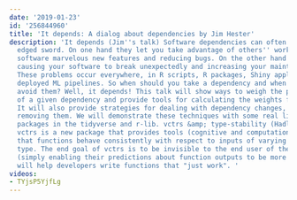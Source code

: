 ```yaml
---
date: '2019-01-23'
id: '256844960'
title: 'It depends: A dialog about dependencies by Jim Hester'
description: 'It depends (Jim''s talk) Software dependencies can often be a double
  edged sword. On one hand they let you take advantage of others'' work, giving your
  software marvelous new features and reducing bugs. On the other hand they can change,
  causing your software to break unexpectedly and increasing your maintenance burden.
  These problems occur everywhere, in R scripts, R packages, Shiny applications and
  deployed ML pipelines. So when should you take a dependency and when should you
  avoid them? Well, it depends! This talk will show ways to weigh the pros and cons
  of a given dependency and provide tools for calculating the weights for your project.
  It will also provide strategies for dealing with dependency changes, and if needed,
  removing them. We will demonstrate these techniques with some real life cases from
  packages in the tidyverse and r-lib. vctrs &amp; type-stability (Hadley''s talk)
  vctrs is a new package that provides tools (cognitive and computational) to ensure
  that functions behave consistently with respect to inputs of varying length and
  type. The end goal of vctrs is to be invisible to the end user of the tidyverse
  (simply enabling their predictions about function outputs to be more correct), but
  will help developers write functions that "just work". '
videos:
- TYjsP5YjfLg
---
```

